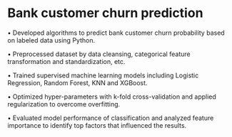 # Bank customer churn prediction
•	Developed algorithms to predict bank customer churn probability based on labeled data using Python.

•	Preprocessed dataset by data cleansing, categorical feature transformation and standardization, etc.

•	Trained supervised machine learning models including Logistic Regression, Random Forest, KNN and XGBoost.

•	Optimized hyper-parameters with k-fold cross-validation and applied regularization to overcome overfitting.

•	Evaluated model performance of classification and analyzed feature importance to identify top factors that influenced the results.

